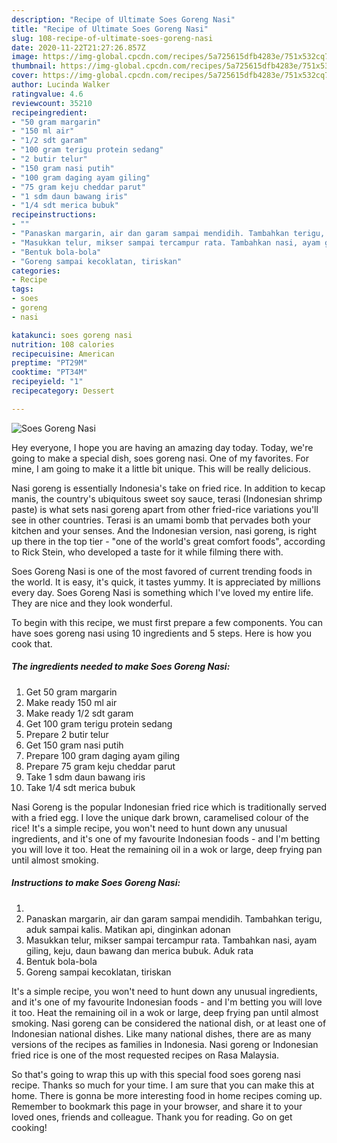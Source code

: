 ```yaml
---
description: "Recipe of Ultimate Soes Goreng Nasi"
title: "Recipe of Ultimate Soes Goreng Nasi"
slug: 108-recipe-of-ultimate-soes-goreng-nasi
date: 2020-11-22T21:27:26.857Z
image: https://img-global.cpcdn.com/recipes/5a725615dfb4283e/751x532cq70/soes-goreng-nasi-foto-resep-utama.jpg
thumbnail: https://img-global.cpcdn.com/recipes/5a725615dfb4283e/751x532cq70/soes-goreng-nasi-foto-resep-utama.jpg
cover: https://img-global.cpcdn.com/recipes/5a725615dfb4283e/751x532cq70/soes-goreng-nasi-foto-resep-utama.jpg
author: Lucinda Walker
ratingvalue: 4.6
reviewcount: 35210
recipeingredient:
- "50 gram margarin"
- "150 ml air"
- "1/2 sdt garam"
- "100 gram terigu protein sedang"
- "2 butir telur"
- "150 gram nasi putih"
- "100 gram daging ayam giling"
- "75 gram keju cheddar parut"
- "1 sdm daun bawang iris"
- "1/4 sdt merica bubuk"
recipeinstructions:
- ""
- "Panaskan margarin, air dan garam sampai mendidih. Tambahkan terigu, aduk sampai kalis. Matikan api, dinginkan adonan"
- "Masukkan telur, mikser sampai tercampur rata. Tambahkan nasi, ayam giling, keju, daun bawang dan merica bubuk. Aduk rata"
- "Bentuk bola-bola"
- "Goreng sampai kecoklatan, tiriskan"
categories:
- Recipe
tags:
- soes
- goreng
- nasi

katakunci: soes goreng nasi 
nutrition: 108 calories
recipecuisine: American
preptime: "PT29M"
cooktime: "PT34M"
recipeyield: "1"
recipecategory: Dessert

---
```



![Soes Goreng Nasi](https://img-global.cpcdn.com/recipes/5a725615dfb4283e/751x532cq70/soes-goreng-nasi-foto-resep-utama.jpg)

Hey everyone, I hope you are having an amazing day today. Today, we're going to make a special dish, soes goreng nasi. One of my favorites. For mine, I am going to make it a little bit unique. This will be really delicious.

Nasi goreng is essentially Indonesia&#39;s take on fried rice. In addition to kecap manis, the country&#39;s ubiquitous sweet soy sauce, terasi (Indonesian shrimp paste) is what sets nasi goreng apart from other fried-rice variations you&#39;ll see in other countries. Terasi is an umami bomb that pervades both your kitchen and your senses. And the Indonesian version, nasi goreng, is right up there in the top tier - &#34;one of the world&#39;s great comfort foods&#34;, according to Rick Stein, who developed a taste for it while filming there with.

Soes Goreng Nasi is one of the most favored of current trending foods in the world. It is easy, it's quick, it tastes yummy. It is appreciated by millions every day. Soes Goreng Nasi is something which I've loved my entire life. They are nice and they look wonderful.


To begin with this recipe, we must first prepare a few components. You can have soes goreng nasi using 10 ingredients and 5 steps. Here is how you cook that.

<!--inarticleads1-->

##### The ingredients needed to make Soes Goreng Nasi:

1. Get 50 gram margarin
1. Make ready 150 ml air
1. Make ready 1/2 sdt garam
1. Get 100 gram terigu protein sedang
1. Prepare 2 butir telur
1. Get 150 gram nasi putih
1. Prepare 100 gram daging ayam giling
1. Prepare 75 gram keju cheddar parut
1. Take 1 sdm daun bawang iris
1. Take 1/4 sdt merica bubuk


Nasi Goreng is the popular Indonesian fried rice which is traditionally served with a fried egg. I love the unique dark brown, caramelised colour of the rice! It&#39;s a simple recipe, you won&#39;t need to hunt down any unusual ingredients, and it&#39;s one of my favourite Indonesian foods - and I&#39;m betting you will love it too. Heat the remaining oil in a wok or large, deep frying pan until almost smoking. 

<!--inarticleads2-->

##### Instructions to make Soes Goreng Nasi:

1. 
1. Panaskan margarin, air dan garam sampai mendidih. Tambahkan terigu, aduk sampai kalis. Matikan api, dinginkan adonan
1. Masukkan telur, mikser sampai tercampur rata. Tambahkan nasi, ayam giling, keju, daun bawang dan merica bubuk. Aduk rata
1. Bentuk bola-bola
1. Goreng sampai kecoklatan, tiriskan


It&#39;s a simple recipe, you won&#39;t need to hunt down any unusual ingredients, and it&#39;s one of my favourite Indonesian foods - and I&#39;m betting you will love it too. Heat the remaining oil in a wok or large, deep frying pan until almost smoking. Nasi goreng can be considered the national dish, or at least one of Indonesian national dishes. Like many national dishes, there are as many versions of the recipes as families in Indonesia. Nasi goreng or Indonesian fried rice is one of the most requested recipes on Rasa Malaysia. 

So that's going to wrap this up with this special food soes goreng nasi recipe. Thanks so much for your time. I am sure that you can make this at home. There is gonna be more interesting food in home recipes coming up. Remember to bookmark this page in your browser, and share it to your loved ones, friends and colleague. Thank you for reading. Go on get cooking!
